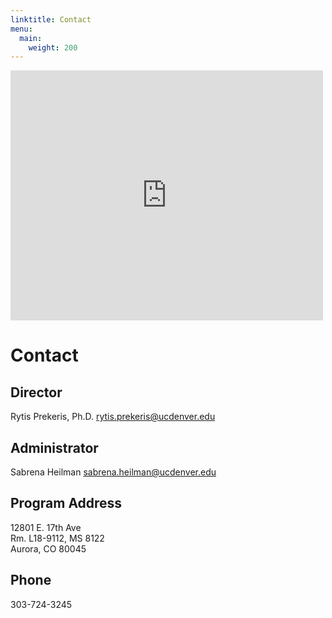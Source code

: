 ```yaml
---
linktitle: Contact
menu:
  main:
    weight: 200
---
```


<div class="map">
<iframe src="https://www.google.com/maps/embed?pb=!1m18!1m12!1m3!1d3067.808322557581!2d-104.83980368442894!3d39.7439562794491!2m3!1f0!2f0!3f0!3m2!1i1024!2i768!4f13.1!3m3!1m2!1s0x876c634d04985013%3A0xb540696e93466730!2sCU+Anschutz+Medical+Campus!5e0!3m2!1sen!2sus!4v1531136615342" width="500" height="400" frameborder="0" style="border:0" allowfullscreen></iframe>
</div>

# Contact

## Director

Rytis Prekeris, Ph.D.
<rytis.prekeris@ucdenver.edu>

## Administrator

Sabrena Heilman
<sabrena.heilman@ucdenver.edu>

## Program Address

12801 E. 17th Ave <br>
Rm. L18-9112, MS 8122 <br>
Aurora, CO 80045

## Phone

303-724-3245

